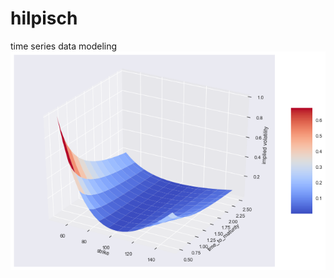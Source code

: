 # hilpisch
time series data modeling 
![](https://github.com/allaccountstaken/hilpisch/blob/master/Images/Implied%20Vol%20in%203D.png)
